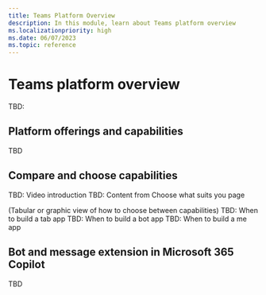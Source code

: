 ```yaml
---
title: Teams Platform Overview
description: In this module, learn about Teams platform overview
ms.localizationpriority: high
ms.date: 06/07/2023
ms.topic: reference
---
```


# Teams platform overview

TBD:

## Platform offerings and capabilities

TBD

## Compare and choose capabilities

TBD: Video introduction
TBD: Content from Choose what suits you page

(Tabular or graphic view of how to choose between capabilities)
TBD: When to build a tab app
TBD: When to build a bot app
TBD: When to build a me app

## Bot and message extension in Microsoft 365 Copilot

TBD

